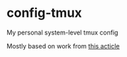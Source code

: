 # config-tmux
My personal system-level tmux config

Mostly based on work from [this acticle](http://www.hamvocke.com/blog/a-guide-to-customizing-your-tmux-conf/)
